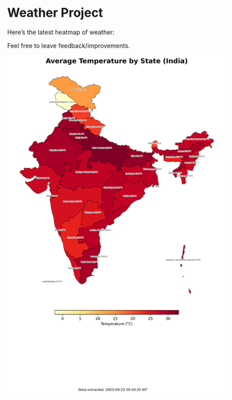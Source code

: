 # Weather Project

Here’s the latest heatmap of weather:

Feel free to leave feedback/improvements.

![India Heatmap](docs/assets/india_heatmap.png?v=D224C3)

